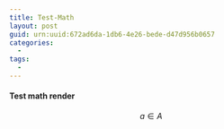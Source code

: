 ```yaml
---
title: Test-Math
layout: post
guid: urn:uuid:672ad6da-1db6-4e26-bede-d47d956b0657
categories:
  - 
tags:
  - 
---
```



#### Test math render

$$a\in A$$
